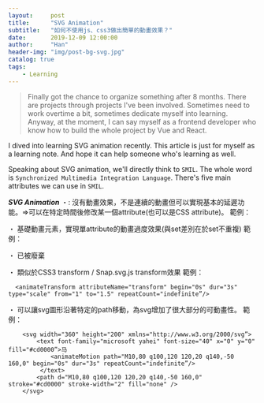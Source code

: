 ```yaml
---
layout:     post
title:      "SVG Animation"
subtitle:   "如何不使用js、css3做出簡單的動畫效果？"
date:       2019-12-09 12:00:00
author:     "Han"
header-img: "img/post-bg-svg.jpg"
catalog: true
tags:
    - Learning
---
```

> Finally got the chance to organize something after 8 months. There are projects through projects I've been involved. Sometimes need to work overtime a bit, sometimes dedicate myself into learning. Anyway, at the moment, I can say myself as a frontend developer who know how to build the whole project by Vue and React.

I dived into learning SVG animation recently. This article is just for myself as a learning note. And hope it can help someone who's learning as well.

Speaking about SVG animation, we'll directly think to `SMIL`. The whole word is `Synchronized Multimedia Integration Language`.
There's five main attributes we can use in `SMIL`.

***SVG Animation***
・<set>: 
沒有動畫效果，不是連續的動畫但可以實現基本的延遲功能。=>可以在特定時間後修改某一個attribute(也可以是CSS attribute)。
範例：
	<set attributeName="x" attributeType="XML" to="60" begin="3s" />

・<animate>
基礎動畫元素，實現單attribute的動畫過度效果(與set差別在於set不重複)
範例：
	<animate attributeName="x" from="160" to="60" begin="0s" dur="3s" repeatCount="indefinite" />

・<animateColor>
已被廢棄

・<animateTransform>
類似於CSS3 transform / Snap.svg.js transform效果
範例：
```
  <animateTransform attributeName="transform" begin="0s" dur="3s" type="scale" from="1" to="1.5" repeatCount="indefinite”/>
```
・<animateMotion>
可以讓svg圖形沿著特定的path移動，為svg增加了很大部分的可動畫性。
範例：
```
	<svg width="360" height="200" xmlns="http://www.w3.org/2000/svg”>
		<text font-family="microsoft yahei" font-size="40" x="0" y="0" fill="#cd0000”>马
			<animateMotion path="M10,80 q100,120 120,20 q140,-50 160,0" begin="0s" dur="3s" repeatCount="indefinite”/>
		 </text>
		<path d="M10,80 q100,120 120,20 q140,-50 160,0" stroke="#cd0000" stroke-width="2" fill="none" />
	</svg>
```